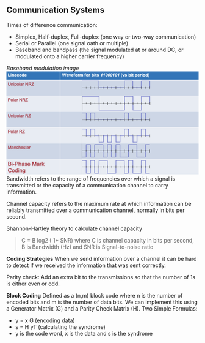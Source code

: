 ## **Communication Systems**
Times of difference communication:
  * Simplex, Half-duplex, Full-duplex (one way or two-way communication)
  * Serial or Parallel (one signal oath or multiple)
  * Baseband and bandpass (the signal modulated at or around DC, or modulated onto a higher carrier frequency)
    
*Baseband modulation image*
![Alt text](images/BasebandModulation.jpg)
Bandwidth refers to the range of frequencies over which a signal is transmitted or the capacity of a communication channel to carry information.

Channel capacity refers to the maximum rate at which information can be reliably transmitted over a communication channel, normally in bits per second.

Shannon-Hartley theory to calculate channel capacity 
>  C = B log2 ( 1+ SNR) where C is channel capacity in bits per second, B is Bandwidth (Hz) and SNR is Signal-to-noise ratio

**Coding Strategies** 
When we send information over a channel it can be hard to detect if we received the information that was sent correctly. 

Parity check: Add an extra bit to the transmissions so that the number of 1s is either even or odd. 

**Block Coding**
Defined as a (n,m) block code where n is the number of encoded bits and m is the number of data bits. We can implement this using a Generator Matrix (G) and a Parity Check Matrix (H). 
Two Simple Formulas:
 * y = x G (encoding data)
 * s = H yT (calculating the syndrome)
 * y is the code word, x is the data and s is the syndrome

